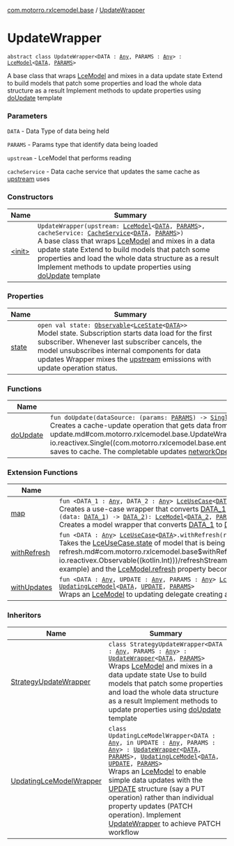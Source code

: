[com.motorro.rxlcemodel.base](../index.md) / [UpdateWrapper](./index.md)

# UpdateWrapper

`abstract class UpdateWrapper<DATA : `[`Any`](https://kotlinlang.org/api/latest/jvm/stdlib/kotlin/-any/index.html)`, PARAMS : `[`Any`](https://kotlinlang.org/api/latest/jvm/stdlib/kotlin/-any/index.html)`> : `[`LceModel`](../-lce-model/index.md)`<`[`DATA`](index.md#DATA)`, `[`PARAMS`](index.md#PARAMS)`>`

A base class that wraps [LceModel](../-lce-model/index.md) and mixes in a data update state
Extend to build models that patch some properties and load the whole data structure as a result
Implement methods to update properties using [doUpdate](do-update.md) template

### Parameters

`DATA` - Data Type of data being held

`PARAMS` - Params type that identify data being loaded

`upstream` - LceModel that performs reading

`cacheService` - Data cache service that updates the same cache as [upstream](#) uses

### Constructors

| Name | Summary |
|---|---|
| [&lt;init&gt;](-init-.md) | `UpdateWrapper(upstream: `[`LceModel`](../-lce-model/index.md)`<`[`DATA`](index.md#DATA)`, `[`PARAMS`](index.md#PARAMS)`>, cacheService: `[`CacheService`](../../com.motorro.rxlcemodel.base.service/-cache-service/index.md)`<`[`DATA`](index.md#DATA)`, `[`PARAMS`](index.md#PARAMS)`>)`<br>A base class that wraps [LceModel](../-lce-model/index.md) and mixes in a data update state Extend to build models that patch some properties and load the whole data structure as a result Implement methods to update properties using [doUpdate](do-update.md) template |

### Properties

| Name | Summary |
|---|---|
| [state](state.md) | `open val state: `[`Observable`](http://reactivex.io/RxJava/2.x/javadoc/io/reactivex/Observable.html)`<`[`LceState`](../-lce-state/index.md)`<`[`DATA`](index.md#DATA)`>>`<br>Model state. Subscription starts data load for the first subscriber. Whenever last subscriber cancels, the model unsubscribes internal components for data updates Wrapper mixes the [upstream](#) emissions with update operation status. |

### Functions

| Name | Summary |
|---|---|
| [doUpdate](do-update.md) | `fun doUpdate(dataSource: (params: `[`PARAMS`](index.md#PARAMS)`) -> `[`Single`](http://reactivex.io/RxJava/2.x/javadoc/io/reactivex/Single.html)`<out `[`Entity`](../../com.motorro.rxlcemodel.base.entity/-entity/index.md)`<`[`DATA`](index.md#DATA)`>>): `[`Completable`](http://reactivex.io/RxJava/2.x/javadoc/io/reactivex/Completable.html)<br>Creates a cache-update operation that gets data from [dataSource](do-update.md#com.motorro.rxlcemodel.base.UpdateWrapper$doUpdate(kotlin.Function1((com.motorro.rxlcemodel.base.UpdateWrapper.PARAMS, io.reactivex.Single((com.motorro.rxlcemodel.base.entity.Entity((com.motorro.rxlcemodel.base.UpdateWrapper.DATA)))))))/dataSource) and saves to cache. The completable updates [networkOperationState](#) to mix state to original [upstream](#) |

### Extension Functions

| Name | Summary |
|---|---|
| [map](../map.md) | `fun <DATA_1 : `[`Any`](https://kotlinlang.org/api/latest/jvm/stdlib/kotlin/-any/index.html)`, DATA_2 : `[`Any`](https://kotlinlang.org/api/latest/jvm/stdlib/kotlin/-any/index.html)`> `[`LceUseCase`](../-lce-use-case/index.md)`<`[`DATA_1`](../map.md#DATA_1)`>.map(mapper: (data: `[`DATA_1`](../map.md#DATA_1)`) -> `[`DATA_2`](../map.md#DATA_2)`): `[`LceUseCase`](../-lce-use-case/index.md)`<`[`DATA_2`](../map.md#DATA_2)`>`<br>Creates a use-case wrapper that converts [DATA_1](../map.md#DATA_1) to [DATA_2](../map.md#DATA_2)`fun <DATA_1 : `[`Any`](https://kotlinlang.org/api/latest/jvm/stdlib/kotlin/-any/index.html)`, DATA_2 : `[`Any`](https://kotlinlang.org/api/latest/jvm/stdlib/kotlin/-any/index.html)`, PARAMS : `[`Any`](https://kotlinlang.org/api/latest/jvm/stdlib/kotlin/-any/index.html)`> `[`LceModel`](../-lce-model/index.md)`<`[`DATA_1`](../map.md#DATA_1)`, `[`PARAMS`](../map.md#PARAMS)`>.map(mapper: (data: `[`DATA_1`](../map.md#DATA_1)`) -> `[`DATA_2`](../map.md#DATA_2)`): `[`LceModel`](../-lce-model/index.md)`<`[`DATA_2`](../map.md#DATA_2)`, `[`PARAMS`](../map.md#PARAMS)`>`<br>Creates a model wrapper that converts [DATA_1](../map.md#DATA_1) to [DATA_2](../map.md#DATA_2) |
| [withRefresh](../with-refresh.md) | `fun <DATA : `[`Any`](https://kotlinlang.org/api/latest/jvm/stdlib/kotlin/-any/index.html)`> `[`LceUseCase`](../-lce-use-case/index.md)`<`[`DATA`](../with-refresh.md#DATA)`>.withRefresh(refreshStream: `[`Observable`](http://reactivex.io/RxJava/2.x/javadoc/io/reactivex/Observable.html)`<`[`Int`](https://kotlinlang.org/api/latest/jvm/stdlib/kotlin/-int/index.html)`>): `[`Observable`](http://reactivex.io/RxJava/2.x/javadoc/io/reactivex/Observable.html)`<`[`LceState`](../-lce-state/index.md)`<`[`DATA`](../with-refresh.md#DATA)`>>`<br>Takes the [LceUseCase.state](../-lce-use-case/state.md) of model that is being refreshed each time [refreshStream](../with-refresh.md#com.motorro.rxlcemodel.base$withRefresh(com.motorro.rxlcemodel.base.LceUseCase((com.motorro.rxlcemodel.base.withRefresh.DATA)), io.reactivex.Observable((kotlin.Int)))/refreshStream) emits a value Useful when you create a model as a result of mapping of some input (params for example) and the [LceModel.refresh](../-lce-use-case/refresh.md) property becomes invisible for the outside world |
| [withUpdates](../with-updates.md) | `fun <DATA : `[`Any`](https://kotlinlang.org/api/latest/jvm/stdlib/kotlin/-any/index.html)`, UPDATE : `[`Any`](https://kotlinlang.org/api/latest/jvm/stdlib/kotlin/-any/index.html)`, PARAMS : `[`Any`](https://kotlinlang.org/api/latest/jvm/stdlib/kotlin/-any/index.html)`> `[`LceModel`](../-lce-model/index.md)`<`[`DATA`](../with-updates.md#DATA)`, `[`PARAMS`](../with-updates.md#PARAMS)`>.withUpdates(serviceSet: `[`UpdatingServiceSet`](../../com.motorro.rxlcemodel.base.service/-updating-service-set/index.md)`<`[`DATA`](../with-updates.md#DATA)`, `[`UPDATE`](../with-updates.md#UPDATE)`, `[`PARAMS`](../with-updates.md#PARAMS)`>): `[`UpdatingLceModel`](../-updating-lce-model/index.md)`<`[`DATA`](../with-updates.md#DATA)`, `[`UPDATE`](../with-updates.md#UPDATE)`, `[`PARAMS`](../with-updates.md#PARAMS)`>`<br>Wraps an [LceModel](../-lce-model/index.md) to updating delegate creating an [UpdatingLceModel](../-updating-lce-model/index.md) |

### Inheritors

| Name | Summary |
|---|---|
| [StrategyUpdateWrapper](../-strategy-update-wrapper/index.md) | `class StrategyUpdateWrapper<DATA : `[`Any`](https://kotlinlang.org/api/latest/jvm/stdlib/kotlin/-any/index.html)`, PARAMS : `[`Any`](https://kotlinlang.org/api/latest/jvm/stdlib/kotlin/-any/index.html)`> : `[`UpdateWrapper`](./index.md)`<`[`DATA`](../-strategy-update-wrapper/index.md#DATA)`, `[`PARAMS`](../-strategy-update-wrapper/index.md#PARAMS)`>`<br>Wraps [LceModel](../-lce-model/index.md) and mixes in a data update state Use to build models that patch some properties and load the whole data structure as a result Implement methods to update properties using [doUpdate](do-update.md) template |
| [UpdatingLceModelWrapper](../-updating-lce-model-wrapper/index.md) | `class UpdatingLceModelWrapper<DATA : `[`Any`](https://kotlinlang.org/api/latest/jvm/stdlib/kotlin/-any/index.html)`, in UPDATE : `[`Any`](https://kotlinlang.org/api/latest/jvm/stdlib/kotlin/-any/index.html)`, PARAMS : `[`Any`](https://kotlinlang.org/api/latest/jvm/stdlib/kotlin/-any/index.html)`> : `[`UpdateWrapper`](./index.md)`<`[`DATA`](../-updating-lce-model-wrapper/index.md#DATA)`, `[`PARAMS`](../-updating-lce-model-wrapper/index.md#PARAMS)`>, `[`UpdatingLceModel`](../-updating-lce-model/index.md)`<`[`DATA`](../-updating-lce-model-wrapper/index.md#DATA)`, `[`UPDATE`](../-updating-lce-model-wrapper/index.md#UPDATE)`, `[`PARAMS`](../-updating-lce-model-wrapper/index.md#PARAMS)`>`<br>Wraps an [LceModel](../-lce-model/index.md) to enable simple data updates with the [UPDATE](../-updating-lce-model-wrapper/index.md#UPDATE) structure (say a PUT operation) rather than individual property updates (PATCH operation). Implement [UpdateWrapper](./index.md) to achieve PATCH workflow |

